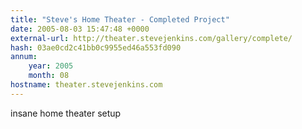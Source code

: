 ```yaml
---
title: "Steve's Home Theater - Completed Project"
date: 2005-08-03 15:47:48 +0000
external-url: http://theater.stevejenkins.com/gallery/complete/
hash: 03ae0cd2c41bb0c9955ed46a553fd090
annum:
    year: 2005
    month: 08
hostname: theater.stevejenkins.com
---
```


insane home theater setup
